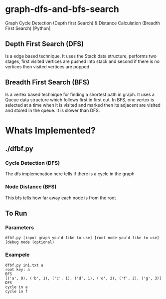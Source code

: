 # graph-dfs-and-bfs-search
Graph Cycle Detection (Depth first Search) &amp; Distance Calculation (Breadth First Search) [Python]

## Depth First Search (DFS)
Is a edge based technique. It uses the Stack data structure, performs two stages, first visited vertices are pushed into stack and second if there is no vertices then visited vertices are popped. 

## Breadth First Search (BFS)
Is a vertex based technique for finding a shortest path in graph. It uses a Queue data structure which follows first in first out. In BFS, one vertex is selected at a time when it is visited and marked then its adjacent are visited and stored in the queue. It is slower than DFS.

# Whats Implemented?
## ./dfbf.py
### Cycle Detection (DFS)
The dfs implemenation here tells if there is a cycle in the graph
### Node Distance (BFS)
This bfs tells how far away each node is from the root
## To Run 
### Parameters
```
dfbf.py [input graph you'd like to use] [root node you'd like to use] [debug mode (optional)
```
### Exampele
```
dfbf.py in1.txt a
root key: a
BFS
[('a', 0), ('b', 1), ('c', 1), ('d', 1), ('e', 2), ('f', 2), ('g', 3)]
DFS
cycle in a
cycle in f
```